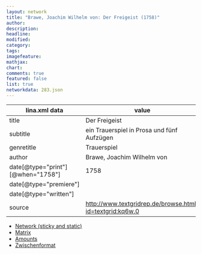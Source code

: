 ```yaml
---
layout: network
title: "Brawe, Joachim Wilhelm von: Der Freigeist (1758)"
author:
description:
headline:
modified:
category:
tags:
imagefeature: 
mathjax: 
chart: 
comments: true
featured: false
list: true
networkdata: 283.json
---
```

lina.xml data  | value
------------- | -------------
title|Der Freigeist
subtitle|ein Trauerspiel in Prosa und fünf Aufzügen
genretitle|Trauerspiel
author|Brawe, Joachim Wilhelm von
date[@type="print"][@when="1758"]|1758
date[@type="premiere"]|
date[@type="written"]|
source|http://www.textgridrep.de/browse.html?id=textgrid:kq6w.0



* [Network (sticky and static)](/network283)
* [Matrix](/matrix283)
* [Amounts](/amounts283)
* [Zwischenformat](/lina283 )

